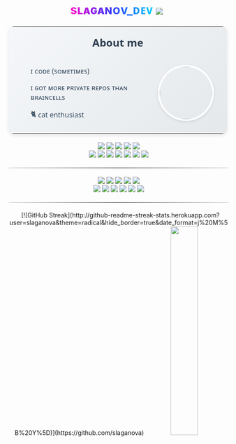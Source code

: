 <div align="center">

<h1 align="center">
  <span style="background: linear-gradient(to right, #ff00cc, #3333ff, #00ccff); -webkit-background-clip: text; background-clip: text; color: transparent; display: inline-block;">
    sʟᴀɢᴀɴᴏv_ᴅᴇᴠ
  </span>
  <a href="https://">
    <img src="https://ziadoua.github.io/m3-Markdown-Badges/badges/Sponsor/sponsor2.svg" align="center" style="vertical-align: middle; margin-right: 10px;"/>
  </a>
</h1>
</div>

<table align="center" border="0" style="border: none; border-collapse: collapse; font-family: 'Segoe UI', Arial, sans-serif; max-width: 500px; box-shadow: 0 4px 8px rgba(0,0,0,0.1); border-radius: 12px; overflow: hidden; background: linear-gradient(135deg, #f5f7fa 0%, #e4e8eb 100%);">
  <tr>
    <th colspan="2" style="text-align: center; padding: 20px 0 10px; font-size: 24px; color: #2c3e50; font-weight: 600;">About me</th>
  </tr>
  <tr>
    <td style="vertical-align: middle; text-align: left; padding: 20px 30px;">
      <ul style="margin: 0; padding-left: 20px; list-style-type: none;">
        <li style="padding: 8px 0; font-size: 16px; color: #34495e;">ɪ ᴄᴏᴅᴇ (sᴏᴍᴇᴛɪᴍᴇs)</li>
        <li style="padding: 8px 0; font-size: 16px; color: #34495e;">ɪ ɢᴏᴛ ᴍᴏʀᴇ ᴘʀɪᴠᴀᴛᴇ ʀᴇᴘᴏs ᴛʜᴀɴ ʙʀᴀɪɴᴄᴇʟʟs</li>
        <li style="padding: 8px 0; font-size: 16px; color: #34495e;">🐈 <span style="vertical-align: middle;">cat enthusiast</span></li>
      </ul>
    </td>
    <td style="vertical-align: middle; padding-right: 30px;">
      <img src="https://i.pinimg.com/736x/c0/7f/d1/c07fd1cabd8d1144a7365dc4ed316bd7.jpg" width="120" style="border-radius: 50%; border: 4px solid #fff; box-shadow: 0 2px 6px rgba(0,0,0,0.1);"/>
    </td>
  </tr>
</table>

<p align="center" style="margin: 20px 0;">
  <!-- Languages -->
  <a href="https://golang.org/"><img src="https://ziadoua.github.io/m3-Markdown-Badges/badges/Go/go3.svg" /></a>
  <a href="https://en.wikipedia.org/wiki/C_(programming_language)"><img src="https://ziadoua.github.io/m3-Markdown-Badges/badges/C/c3.svg" /></a>
  <a href="https://en.wikipedia.org/wiki/C%2B%2B"><img src="https://ziadoua.github.io/m3-Markdown-Badges/badges/C++/c++3.svg" /></a>
  <a href="https://en.wikipedia.org/wiki/C_Sharp_(programming_language)"><img src="https://ziadoua.github.io/m3-Markdown-Badges/badges/CSharp/csharp3.svg" /></a>
  <a href="https://www.python.org/"><img src="https://ziadoua.github.io/m3-Markdown-Badges/badges/Python/python3.svg" /></a><br>
  <a href="https://www.java.com/"><img src="https://ziadoua.github.io/m3-Markdown-Badges/badges/Java/java2.svg" /></a>
  <a href="https://fastapi.tiangolo.com/"><img src="https://ziadoua.github.io/m3-Markdown-Badges/badges/FastAPI/fastapi2.svg" /></a>
  <a href="https://flask.palletsprojects.com/en/stable/"><img src="https://ziadoua.github.io/m3-Markdown-Badges/badges/Flask/flask2.svg" /></a>
  <a href="https://developer.mozilla.org/en-US/docs/Web/JavaScript"><img src="https://ziadoua.github.io/m3-Markdown-Badges/badges/Javascript/javascript3.svg" /></a>
  <a href="https://nodejs.org/"><img src="https://ziadoua.github.io/m3-Markdown-Badges/badges/NodeJS/nodejs3.svg" /></a>
  <a href="https://developer.mozilla.org/en-US/docs/Web/HTML"><img src="https://ziadoua.github.io/m3-Markdown-Badges/badges/HTML/html3.svg" /></a>
  <a href="https://developer.mozilla.org/en-US/docs/Web/CSS"><img src="https://ziadoua.github.io/m3-Markdown-Badges/badges/CSS/css3.svg" /></a>
</p>

<hr style="border: 0; height: 1px; background: #333; background-image: linear-gradient(to right, #ccc, #333, #ccc); margin: 20px 0;">

<p align="center" style="margin: 20px 0;">
  <!-- OS & Tools -->
  <a href="https://www.microsoft.com/windows"><img src="https://ziadoua.github.io/m3-Markdown-Badges/badges/Windows11/windows113.svg" /></a>
  <a href="https://www.android.com/"><img src="https://ziadoua.github.io/m3-Markdown-Badges/badges/Android/android3.svg" /></a>
  <a href="https://www.debian.org"><img src="https://ziadoua.github.io/m3-Markdown-Badges/badges/Debian/debian3.svg" /></a>
  <a href="https://www.archlinux.org"><img src="https://ziadoua.github.io/m3-Markdown-Badges/badges/Arch/arch3.svg" /></a>
  <a href="https://ubuntu.com/"><img src="https://ziadoua.github.io/m3-Markdown-Badges/badges/Ubuntu/ubuntu3.svg" /></a><br>
  <a href="https://www.adobe.com/ru/products/photoshop.html"><img src="https://ziadoua.github.io/m3-Markdown-Badges/badges/Photoshop/photoshop2.svg" /></a>
  <a href="https://www.image-line.com/"><img src="https://ziadoua.github.io/m3-Markdown-Badges/badges/FLStudio/flstudio2.svg" /></a>
  <a href="https://www.docker.com/"><img src="https://ziadoua.github.io/m3-Markdown-Badges/badges/Docker/docker3.svg" /></a>
  <a href="https://www.cloudflare.com"><img src="https://ziadoua.github.io/m3-Markdown-Badges/badges/Cloudflare/cloudflare3.svg" /></a>
  <a href="https://www.nginx.com"><img src="https://ziadoua.github.io/m3-Markdown-Badges/badges/NGINX/nginx3.svg" /></a>
  <a href="https://code.visualstudio.com/"><img src="https://ziadoua.github.io/m3-Markdown-Badges/badges/VisualStudioCode/visualstudiocode3.svg" /></a>
</p>

<hr style="border: 0; height: 1px; background: #333; background-image: linear-gradient(to right, #ccc, #333, #ccc); margin: 20px 0;">

<p align="center">
  <img src="https://github-profile-summary-cards.vercel.app/api/cards/profile-details?username=slaganova&theme=radical" alt=""/>
  <img src="https://github-profile-summary-cards.vercel.app/api/cards/stats?username=slaganova&theme=radical" alt=""/>
[![GitHub Streak](http://github-readme-streak-stats.herokuapp.com?user=slaganova&theme=radical&hide_border=true&date_format=j%20M%5B%20Y%5D)](https://github.com/slaganova)
  <img src="https://github-readme-stats.vercel.app/api?username=slaganova&show_icons=true&theme=radical" width="35%">
</p>
